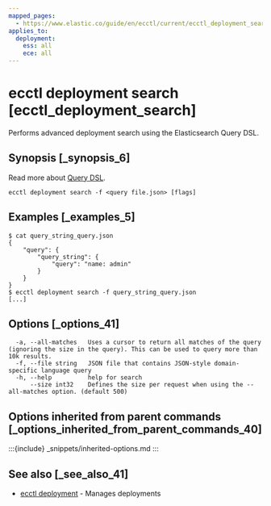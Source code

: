 ```yaml
---
mapped_pages:
  - https://www.elastic.co/guide/en/ecctl/current/ecctl_deployment_search.html
applies_to:
  deployment:
    ess: all
    ece: all
---
```


# ecctl deployment search [ecctl_deployment_search]

Performs advanced deployment search using the Elasticsearch Query DSL.


## Synopsis [_synopsis_6]

Read more about [Query DSL](elasticsearch://reference/query-languages/querydsl.md).

```
ecctl deployment search -f <query file.json> [flags]
```


## Examples [_examples_5]

```
$ cat query_string_query.json
{
    "query": {
        "query_string": {
            "query": "name: admin"
        }
    }
}
$ ecctl deployment search -f query_string_query.json
[...]
```

## Options [_options_41]

```
  -a, --all-matches   Uses a cursor to return all matches of the query (ignoring the size in the query). This can be used to query more than 10k results.
  -f, --file string   JSON file that contains JSON-style domain-specific language query
  -h, --help          help for search
      --size int32    Defines the size per request when using the --all-matches option. (default 500)
```


## Options inherited from parent commands [_options_inherited_from_parent_commands_40]

:::{include} _snippets/inherited-options.md
:::


## See also [_see_also_41]

* [ecctl deployment](/reference/ecctl_deployment.md)	 - Manages deployments

